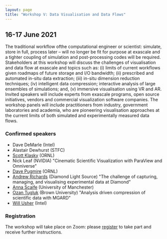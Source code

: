 ```yaml
---
layout: page
title: "Workshop V: Data Visualisation and Data Flows"
---
```


## 16-17 June 2021

The traditional workflow ofthe computational engineer or scientist:
simulate, store in full, process later – will no longer be fit for
purpose at exascale and a tighter coupling of simulation and
post-processing codes will be required. Stakeholders at this workshop
will discuss the challenges of visualisation and data flow at exascale
and topics such as: (i) limits of current workflows given roadmaps of
future storage and I/O bandwidth; (ii) prescribed and automated
in-situ data extraction; (iii) in-situ dimension reduction techniques;
(iv) intelligent data compression; interactive analysis of large
ensembles of simulations; and, (v) immersive visualisation using VR
and AR. Invited speakers will include experts from exascale programs,
open source initiatives, vendors and commercial visualization software
companies. The workshop panels will include practitioners from
industry, government laboratories and academia, who are pioneering
visualisation approaches at the current limits of both simulated and
experimentally measured data flows.

### Confirmed speakers

* Dave DeMarle (Intel)
* Alastair Dewhurst (STFC)
* [Scott Klasky](https://csmd.ornl.gov/profile/scott-klasky) (ORNL)
* Nick Leaf (NVIDIA) "Cinematic Scientific Visualization with ParaView and Omniverse"
* [Dave Pugmire](https://csmd.ornl.gov/profile/dave-pugmire) (ORNL)
* [Andrew Richards](https://www.diamond.ac.uk/Home/News/LatestNews/2017/19-01-17.html) (Diamond Light Source) "The challenge of capturing, managing, and visualising experimental data at Diamond"
* [Anna Scaife](https://www.skatelescope.org/teamska/anna-scaife) (University of Manchester)
* [Ozan Tugluk](https://appliedmath.brown.edu/people/ozan-tugluk) (Brown University) "Analysis driven compression of scientific data with MGARD"
* [Will Usher](https://www.willusher.io) (Intel)

### Registration
The workshop will take place on Zoom: please [register](https://www.eventbrite.co.uk/e/excalibur-workshop-on-data-visualisation-and-data-flows-tickets-155943325685) to take part and receive further instructions.
